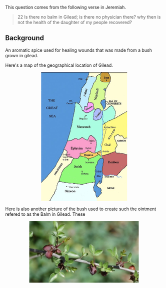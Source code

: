 

<!-- # Is there no Balm in Gilead -->

This question comes from the following verse in Jeremiah.

> 22 Is there no balm in Gilead; is there no physician there? why then is not the health of the daughter of my people recovered?


## Background

An aromatic spice used for healing wounds that was made from a bush grown in gilead. 

Here's a map of the geographical location of Gilead.

<center>
<img src="../images/gilead_map.jpg" alt="Alt text" title="Olive Tree" style="display: inline-block; margin: 0 auto; max-width: 275px">
</center>

Here is also another picture of the bush used to create such the ointment refered to as the Balm in Gilead. These 

<center>
<img src="../images/gilead_bush.jpg" alt="Alt text" title="Olive Tree" style="display: inline-block; margin: 0 auto; max-width: 350px">
</center>


